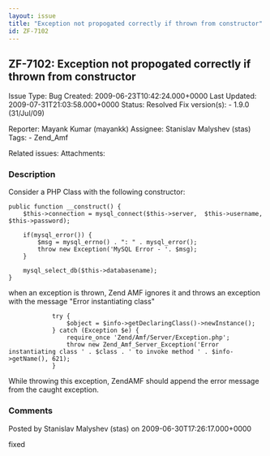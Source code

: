 ```yaml
---
layout: issue
title: "Exception not propogated correctly if thrown from constructor"
id: ZF-7102
---
```


ZF-7102: Exception not propogated correctly if thrown from constructor
----------------------------------------------------------------------

 Issue Type: Bug Created: 2009-06-23T10:42:24.000+0000 Last Updated: 2009-07-31T21:03:58.000+0000 Status: Resolved Fix version(s): - 1.9.0 (31/Jul/09)
 
 Reporter:  Mayank Kumar (mayankk)  Assignee:  Stanislav Malyshev (stas)  Tags: - Zend\_Amf
 
 Related issues: 
 Attachments: 
### Description

Consider a PHP Class with the following constructor:

 
    public function __construct() {
        $this->connection = mysql_connect($this->server,  $this->username,  $this->password);
    
        if(mysql_error()) {
            $msg = mysql_errno() . ": " . mysql_error();
            throw new Exception('MySQL Error - '. $msg);
        }
    
        mysql_select_db($this->databasename);
    }


when an exception is thrown, Zend AMF ignores it and throws an exception with the message "Error instantiating class"

 
                try {
                    $object = $info->getDeclaringClass()->newInstance();
                } catch (Exception $e) {
                    require_once 'Zend/Amf/Server/Exception.php';
                    throw new Zend_Amf_Server_Exception('Error instantiating class ' . $class . ' to invoke method ' . $info->getName(), 621);
                }


While throwing this exception, ZendAMF should append the error message from the caught exception.

 

 

### Comments

Posted by Stanislav Malyshev (stas) on 2009-06-30T17:26:17.000+0000

fixed

 

 